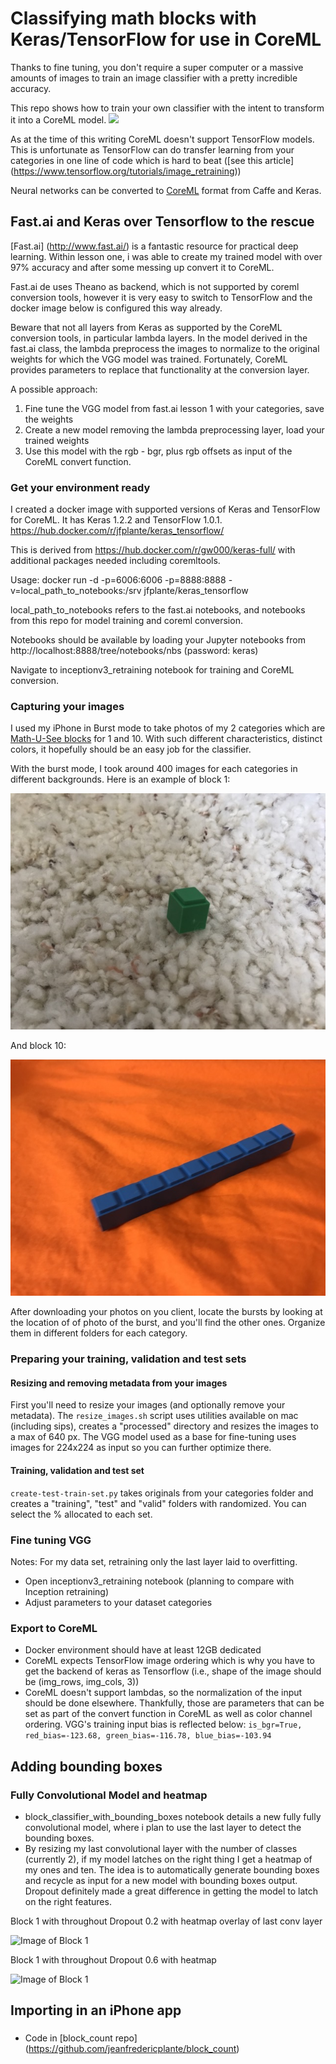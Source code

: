 # Classifying math blocks with Keras/TensorFlow for use in CoreML

Thanks to fine tuning, you don't require a super computer or a massive amounts of images to train an image classifier with a pretty incredible accuracy.

This repo shows how to train your own classifier with the intent to transform it into a CoreML model.
![](https://github.com/jeanfredericplante/block_count/blob/master/resources/v1.gif)

As at the time of this writing CoreML doesn't support TensorFlow models. This is unfortunate as TensorFlow can do transfer learning from your categories in one line of code which is hard to beat ([see this article] (https://www.tensorflow.org/tutorials/image_retraining))

Neural networks can be converted to [CoreML](https://developer.apple.com/documentation/coreml/converting_trained_models_to_core_ml) format from Caffe and Keras.

## Fast.ai and Keras over Tensorflow to the rescue
[Fast.ai] (http://www.fast.ai/) is a fantastic resource for practical deep learning. Within lesson one, i was able to create my trained model with over 97% accuracy and after some messing up convert it to CoreML.

Fast.ai de uses Theano as backend, which is not supported by coreml conversion tools, however it is very easy to switch to TensorFlow and the docker image below is configured this way already.

Beware that not all layers from Keras as supported by the CoreML conversion tools, in particular lambda layers. In the model derived in the fast.ai class, the lambda preprocess the images to normalize to the original weights for which the VGG model was trained. Fortunately, CoreML provides parameters to replace that functionality at the conversion layer.

A possible approach:
 1. Fine tune the VGG model from fast.ai lesson 1 with your categories, save the weights
 2. Create a new model removing the lambda preprocessing layer, load your trained weights
 3. Use this model with the rgb - bgr, plus rgb offsets as input of the CoreML convert function.


### Get your environment ready
I created a docker image with  supported versions of Keras and TensorFlow for CoreML. It has Keras 1.2.2 and TensorFlow 1.0.1.
https://hub.docker.com/r/jfplante/keras_tensorflow/

This is derived from https://hub.docker.com/r/gw000/keras-full/ with additional packages needed including coremltools.

Usage:
docker run -d -p=6006:6006 -p=8888:8888 -v=local_path_to_notebooks:/srv jfplante/keras_tensorflow

local_path_to_notebooks refers to the fast.ai notebooks, and notebooks from this repo for model training and coreml conversion.

Notebooks should be available by loading your Jupyter notebooks from http://localhost:8888/tree/notebooks/nbs (password: keras)

Navigate to inceptionv3_retraining notebook for training and CoreML conversion.

### Capturing your images
I used my iPhone in Burst mode to take photos of my 2 categories which are [Math-U-See blocks](http://4.bp.blogspot.com/-Et6_8IvPOW0/VEPMsOiyVAI/AAAAAAAAPHo/Psw6lMVvAWo/s1600/Math%2BU%2BSee%2B(Review)06.jpg) for 1 and 10. With such different characteristics, distinct colors, it hopefully should be an easy job for the classifier.

With the burst mode, I took around 400 images for each categories in different backgrounds.
Here is an example of block 1:

![Image of Block  1](https://github.com/jeanfredericplante/blocks_classifier/blob/master/resources/one.jpg)

And block 10:

![Image of Block  1](https://github.com/jeanfredericplante/blocks_classifier/blob/master/resources/ten.jpg)

After downloading your photos on you client, locate the bursts by looking at the location of of photo of the burst, and you'll find the other ones. Organize them in different folders for each category.

### Preparing your training, validation and test sets
#### Resizing and removing metadata from your images
First you'll need to resize your images (and optionally remove your metadata). The ```resize_images.sh``` script uses utilities available on mac (including sips), creates a "processed" directory and resizes the images to a max of 640 px. The VGG model used as a base for fine-tuning uses images for 224x224 as input so you can further optimize there.

#### Training, validation and test set
```create-test-train-set.py``` takes originals from your categories folder and creates a "training", "test" and "valid" folders with randomized. You can select the % allocated to each set.

### Fine tuning VGG
Notes: For my data set, retraining only the last layer laid to overfitting.
- Open inceptionv3_retraining notebook (planning to compare with Inception retraining)
- Adjust parameters to your dataset categories

### Export to CoreML
- Docker environment should have at least 12GB dedicated
- CoreML expects TensorFlow image ordering which is why you have to get the backend of keras as Tensorflow (i.e., shape of the image should be (img_rows, img_cols, 3))
- CoreML doesn't support lambdas, so the normalization of the input should be done elsewhere. Thankfully, those are parameters that can be set as part of the convert function in CoreML as well as color channel ordering. VGG's training input bias is reflected below:
```is_bgr=True, red_bias=-123.68, green_bias=-116.78, blue_bias=-103.94```


## Adding bounding boxes
### Fully Convolutional Model and heatmap
- block_classifier_with_bounding_boxes notebook details a new fully fully convolutional model, where i plan to use the last layer to detect the bounding boxes.
- By resizing my last convolutional layer with the number of classes (currently 2), if my model latches on the right thing I get a heatmap of my ones and ten. The idea is to automatically generate bounding boxes and recycle as input for a new model with bounding boxes output. Dropout definitely made a great difference in getting the model to latch on the right features.

Block 1 with throughout Dropout 0.2 with heatmap overlay of last conv layer

![Image of Block  1](https://github.com/jeanfredericplante/blocks_classifier/blob/master/resources/one_dropout02.png)

Block 1 with throughout Dropout 0.6 with heatmap

![Image of Block  1](https://github.com/jeanfredericplante/blocks_classifier/blob/master/resources/one_dropout06.png)


## Importing in an iPhone app
###
- Code in [block_count repo] (https://github.com/jeanfredericplante/block_count)
